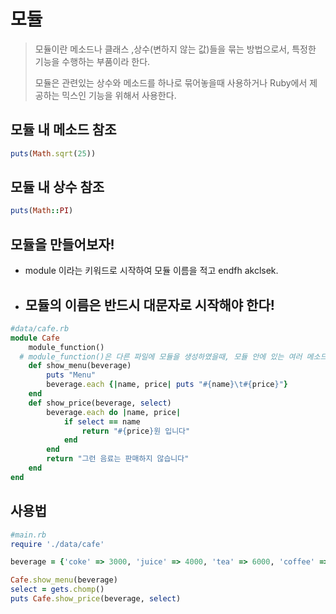 # 모듈

>   모듈이란 메소드나 클래스 ,상수(변하지 않는 값)들을 묶는 방법으로서, 특정한 기능을 수행하는 부품이라 한다.
>
>   모듈은 관련있는 상수와 메소드를 하나로 묶어놓을때 사용하거나 Ruby에서 제공하는 믹스인 기능을 위해서 사용한다.



## 모듈 내 메소드 참조

```ruby
puts(Math.sqrt(25))
```



## 모듈 내 상수 참조

```ruby
puts(Math::PI)
```





## 모듈을 만들어보자!

-   module 이라는 키워드로 시작하여 모듈 이름을 적고 endfh akclsek.

-   ## 모듈의 이름은 반드시 대문자로 시작해야 한다!

```ruby
#data/cafe.rb
module Cafe
	module_function()
  # module_function()은 다른 파일에 모듈을 생성하였을때, 모듈 안에 있는 여러 메소드를 접근 가능하도록 만들어주는 내장 메소드라한다.
	def show_menu(beverage)
		puts "Menu"
		beverage.each {|name, price| puts "#{name}\t#{price}"}
	end
	def show_price(beverage, select)
		beverage.each do |name, price|
			if select == name
				return "#{price}원 입니다"
			end
		end
		return "그런 음료는 판매하지 않습니다"
	end
end
```



## 사용법

```ruby
#main.rb
require './data/cafe'

beverage = {'coke' => 3000, 'juice' => 4000, 'tea' => 6000, 'coffee' => 5000}

Cafe.show_menu(beverage)
select = gets.chomp()
puts Cafe.show_price(beverage, select)
```

